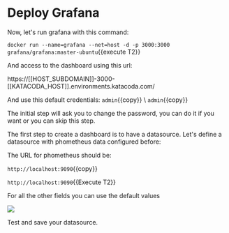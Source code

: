 
# Deploy Grafana

Now, let's run grafana with this command:

`docker run --name=grafana --net=host -d -p 3000:3000 grafana/grafana:master-ubuntu`{{execute T2}}

And access to the dashboard using this url:

https://[[HOST_SUBDOMAIN]]-3000-[[KATACODA_HOST]].environments.katacoda.com/

And use this default credentials:
`admin`{{copy}} \ `admin`{{copy}}

The initial step will ask you to change the password, you can do it if you want or you can skip this step.

The first step to create a dashboard is to have a datasource. Let's define a datasource with phometheus data configured before:

The URL for phometheus should be:

`http://localhost:9090`{{copy}}

`http://localhost:9090`{{Execute T2}}


For all the other fields you can use the default values

![](/envoyproxy/scenarios/implementing-metrics-tracing/assets/prometheus-data-source.png)

Test and save your datasource.
